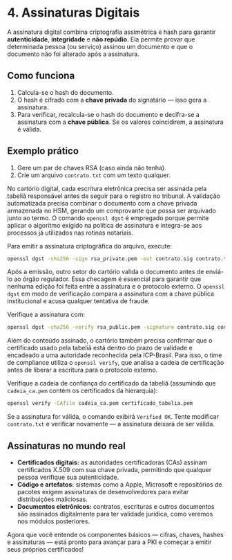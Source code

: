 # 4. Assinaturas Digitais

A assinatura digital combina criptografia assimétrica e hash para garantir **autenticidade**, **integridade** e **não repúdio**. Ela permite provar que determinada pessoa (ou serviço) assinou um documento e que o documento não foi alterado após a assinatura.

## Como funciona

1. Calcula-se o hash do documento.
2. O hash é cifrado com a **chave privada** do signatário — isso gera a assinatura.
3. Para verificar, recalcula-se o hash do documento e decifra-se a assinatura com a **chave pública**. Se os valores coincidirem, a assinatura é válida.

## Exemplo prático

1. Gere um par de chaves RSA (caso ainda não tenha).
2. Crie um arquivo `contrato.txt` com um texto qualquer.

No cartório digital, cada escritura eletrônica precisa ser assinada pela tabeliã responsável antes de seguir para o registro no tribunal. A validação automatizada precisa combinar o documento com a chave privada armazenada no HSM, gerando um comprovante que possa ser arquivado junto ao termo. O comando `openssl dgst` é empregado porque permite aplicar o algoritmo exigido na política de assinatura e integra-se aos processos já utilizados nas rotinas notariais.

Para emitir a assinatura criptográfica do arquivo, execute:

```bash
openssl dgst -sha256 -sign rsa_private.pem -out contrato.sig contrato.txt
```

Após a emissão, outro setor do cartório valida o documento antes de enviá-lo ao órgão regulador. Essa checagem é essencial para garantir que nenhuma edição foi feita entre a assinatura e o protocolo externo. O `openssl dgst` em modo de verificação compara a assinatura com a chave pública institucional e acusa qualquer tentativa de fraude.

Verifique a assinatura com:

```bash
openssl dgst -sha256 -verify rsa_public.pem -signature contrato.sig contrato.txt
```

Além do conteúdo assinado, o cartório também precisa confirmar que o certificado usado pela tabeliã está dentro do prazo de validade e encadeado a uma autoridade reconhecida pela ICP-Brasil. Para isso, o time de compliance utiliza o `openssl verify`, que analisa a cadeia de certificação antes de liberar a escritura para o protocolo externo.

Verifique a cadeia de confiança do certificado da tabeliã (assumindo que `cadeia_ca.pem` contém os certificados da hierarquia):

```bash
openssl verify -CAfile cadeia_ca.pem certificado_tabelia.pem
```

Se a assinatura for válida, o comando exibirá `Verified OK`. Tente modificar `contrato.txt` e verificar novamente — a assinatura deixará de ser válida.

## Assinaturas no mundo real

- **Certificados digitais:** as autoridades certificadoras (CAs) assinam certificados X.509 com sua chave privada, permitindo que qualquer pessoa verifique sua autenticidade.
- **Código e artefatos:** sistemas como a Apple, Microsoft e repositórios de pacotes exigem assinaturas de desenvolvedores para evitar distribuições maliciosas.
- **Documentos eletrônicos:** contratos, escrituras e outros documentos são assinados digitalmente para ter validade jurídica, como veremos nos módulos posteriores.

Agora que você entende os componentes básicos — cifras, chaves, hashes e assinaturas — está pronto para avançar para a PKI e começar a emitir seus próprios certificados!
